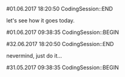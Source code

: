 #01.06.2017 18:20:50 CodingSession::END

let's see how it goes today.

#01.06.2017 09:38:35 CodingSession::BEGIN

#32.06.2017 18:20:50 CodingSession::END

nevermind, just do it...

#31.05.2017 09:38:35 CodingSession::BEGIN
